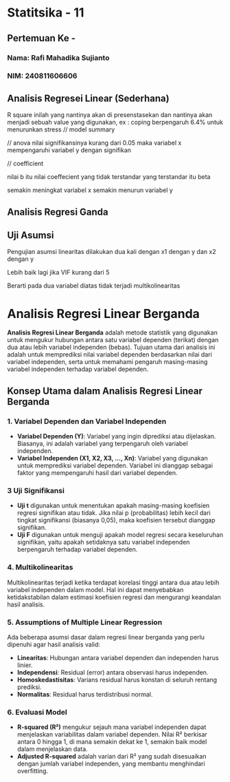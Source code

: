 # Statitsika - 11
## Pertemuan Ke - 

### Nama: Rafi Mahadika Sujianto
### NIM: 240811606606









## Analisis Regresei Linear (Sederhana)
R square inilah yang nantinya akan di presenstasekan
dan nantinya akan menjadi sebuah value yang digunakan, ex : coping berpengaruh 6.4% untuk menurunkan stress
// model summary

// anova
nilai signifikansinya kurang dari 0.05 maka variabel x mempengaruhi variabel y dengan signifikan

// coefficient

nilai b itu nilai coeffecient yang tidak terstandar
yang terstandar itu beta

semakin meningkat variabel x semakin menurun variabel y

## Analisis Regresi Ganda
## Uji Asumsi
Pengujian asumsi linearitas dilakukan dua kali dengan x1 dengan y dan x2 dengan y

Lebih baik lagi jika VIF kurang dari 5

Berarti pada dua variabel diatas tidak terjadi multikolinearitas

# Analisis Regresi Linear Berganda

**Analisis Regresi Linear Berganda** adalah metode statistik yang digunakan untuk mengukur hubungan antara satu variabel dependen (terikat) dengan dua atau lebih variabel independen (bebas). Tujuan utama dari analisis ini adalah untuk memprediksi nilai variabel dependen berdasarkan nilai dari variabel independen, serta untuk memahami pengaruh masing-masing variabel independen terhadap variabel dependen.

## Konsep Utama dalam Analisis Regresi Linear Berganda

### 1. **Variabel Dependen dan Variabel Independen**
   - **Variabel Dependen (Y)**: Variabel yang ingin diprediksi atau dijelaskan. Biasanya, ini adalah variabel yang terpengaruh oleh variabel independen.
   - **Variabel Independen (X1, X2, X3, ..., Xn)**: Variabel yang digunakan untuk memprediksi variabel dependen. Variabel ini dianggap sebagai faktor yang mempengaruhi hasil dari variabel dependen.

### 3 **Uji Signifikansi**
   - **Uji t** digunakan untuk menentukan apakah masing-masing koefisien regresi signifikan atau tidak. Jika nilai p (probabilitas) lebih kecil dari tingkat signifikansi (biasanya 0,05), maka koefisien tersebut dianggap signifikan.
   - **Uji F** digunakan untuk menguji apakah model regresi secara keseluruhan signifikan, yaitu apakah setidaknya satu variabel independen berpengaruh terhadap variabel dependen.

### 4. **Multikolinearitas**
   Multikolinearitas terjadi ketika terdapat korelasi tinggi antara dua atau lebih variabel independen dalam model. Hal ini dapat menyebabkan ketidakstabilan dalam estimasi koefisien regresi dan mengurangi keandalan hasil analisis.

### 5. **Assumptions of Multiple Linear Regression**
   Ada beberapa asumsi dasar dalam regresi linear berganda yang perlu dipenuhi agar hasil analisis valid:
   - **Linearitas**: Hubungan antara variabel dependen dan independen harus linier.
   - **Independensi**: Residual (error) antara observasi harus independen.
   - **Homoskedastisitas**: Varians residual harus konstan di seluruh rentang prediksi.
   - **Normalitas**: Residual harus terdistribusi normal.

### 6. **Evaluasi Model**
   - **R-squared (R²)** mengukur sejauh mana variabel independen dapat menjelaskan variabilitas dalam variabel dependen. Nilai R² berkisar antara 0 hingga 1, di mana semakin dekat ke 1, semakin baik model dalam menjelaskan data.
   - **Adjusted R-squared** adalah varian dari R² yang sudah disesuaikan dengan jumlah variabel independen, yang membantu menghindari overfitting.





